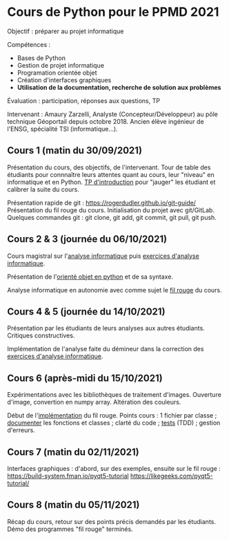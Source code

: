 # Cours de Python pour le PPMD 2021

Objectif : préparer au projet informatique

Compétences :
 + Bases de Python
 + Gestion de projet informatique
 + Programation orientée objet
 + Création d'interfaces graphiques
 + **Utilisation de la documentation, recherche de solution aux problèmes**
 
Évaluation : participation, réponses aux questions, TP

Intervenant :
Amaury Zarzelli, Analyste (Concepteur/Développeur) au pôle technique Géoportail depuis octobre 2018. Ancien élève ingénieur de l'ENSG, spécialité TSI (informatique...).

## Cours 1 (matin du 30/09/2021)
Présentation du cours, des objectifs, de l'intervenant. Tour de table des étudiants pour connnaître leurs attentes quant au cours, leur "niveau" en informatique et en Python.
[TP d'introduction](https://github.com/azarz/cours_algo_M1/blob/master/tp/TP_distance_points_2D.pdf) pour "jauger" les étudiant et calibrer la suite du cours. 

Présentation rapide de git : https://rogerdudler.github.io/git-guide/
Présentation du fil rouge du cours. Initialisation du projet avec git/GitLab. Quelques commandes git : git clone, git add, git commit, git pull, git push.

## Cours 2 & 3 (journée du 06/10/2021)
Cours magistral sur l'[analyse informatique](supports_cours/Analyse_informatique_presentation.md) puis [exercices d'analyse informatique](supports_cours/Analyse_informatique_exercices.pdf).

Présentation de l'[orienté objet en python](supports_cours/Presentation_Python_objet.md) et de sa syntaxe.

Analyse informatique en autonomie avec comme sujet le [fil rouge](fil_rouge/analyse.md) du cours.

## Cours 4 & 5 (journée du 14/10/2021)
Présentation par les étudiants de leurs analyses aux autres étudiants. Critiques constructives.

Implémentation de l'analyse faite du démineur dans la correction des [exercices d'analyse informatique](supports_cours/Analyse_informatique_exercices.pdf).

## Cours 6 (après-midi du 15/10/2021)
Expérimentations avec les bibliothèques de traitement d'images. Ouverture d'image, convertion en numpy array. Altération des couleurs.

Début de l'[implémentation](fil_rouge/implementation.md) du fil rouge.
Points cours : 1 fichier par classe ; [documenter](fil_rouge/documentation_et_tests.md) les fonctions et classes ; clarté du code ; [tests](fil_rouge/documentation_et_tests.md) (TDD) ; gestion d'erreurs.

## Cours 7 (matin du 02/11/2021)
Interfaces graphiques : d'abord, sur des exemples, ensuite sur le fil rouge : https://build-system.fman.io/pyqt5-tutorial https://likegeeks.com/pyqt5-tutorial/

## Cours 8 (matin du 05/11/2021)
Récap du cours, retour sur des points précis demandés par les étudiants.
Démo des programmes "fil rouge" terminés.





